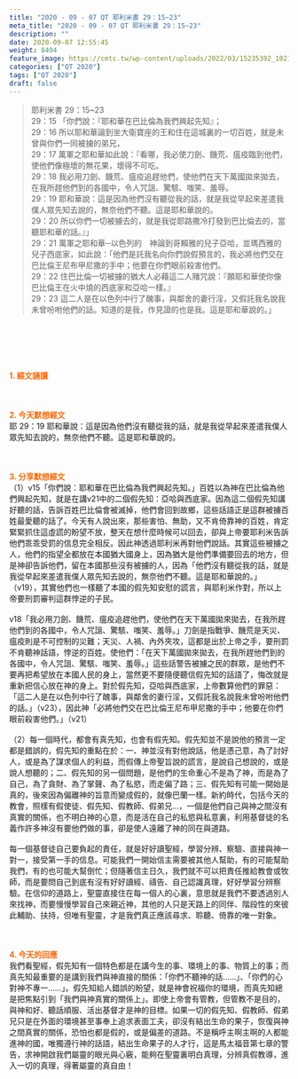 ```yaml
---
title: "2020 - 09 - 07 QT 耶利米書 29：15~23"
meta_title: "2020 - 09 - 07 QT 耶利米書 29：15~23"
description: ""
date: 2020-09-07 12:55:45
weight: 8494
feature_image: https://cmtc.tw/wp-content/uploads/2022/03/15235392_10211799862337740_180693556567566654_o-1.webp
categories: ["QT 2020"]
tags: ["QT 2020"]
draft: false
---
```


<blockquote>耶利米書 29：15~23<br />
29：15 「你們說：『耶和華在巴比倫為我們興起先知』；<br />
29：16 所以耶和華論到坐大衛寶座的王和住在這城裏的一切百姓，就是未曾與你們一同被擄的弟兄，<br />
29：17 萬軍之耶和華如此說：『看哪，我必使刀劍、饑荒、瘟疫臨到他們，使他們像極壞的無花果，壞得不可吃。<br />
29：18 我必用刀劍、饑荒、瘟疫追趕他們，使他們在天下萬國拋來拋去，在我所趕他們到的各國中，令人咒詛、驚駭、嗤笑、羞辱。<br />
29：19 耶和華說：這是因為他們沒有聽從我的話，就是我從早起來差遣我僕人眾先知去說的，無奈他們不聽。這是耶和華說的。<br />
29：20 所以你們一切被擄去的，就是我從耶路撒冷打發到巴比倫去的，當聽耶和華的話。』」<br />
29：21 萬軍之耶和華─以色列的　神論到哥賴雅的兒子亞哈，並瑪西雅的兒子西底家，如此說：「他們是託我名向你們說假預言的，我必將他們交在巴比倫王尼布甲尼撒的手中；他要在你們眼前殺害他們。<br />
29：22 住巴比倫一切被擄的猶大人必藉這二人賭咒說：『願耶和華使你像巴比倫王在火中燒的西底家和亞哈一樣。』<br />
29：23 這二人是在以色列中行了醜事，與鄰舍的妻行淫，又假託我名說我未曾吩咐他們的話。知道的是我，作見證的也是我。這是耶和華說的。」</blockquote><br />
&nbsp;<br />
<br />
&nbsp;<br />
<br />
<span style="color: #ff6600;"><strong>1. </strong><strong>經文誦讀</strong></span><br />
<br />
<span style="color: #ff6600;"><strong> </strong></span><br />
<br />
<span style="color: #ff6600;"><strong>2. 今天默想</strong><strong>經文<br />
</strong></span>耶 29：19 耶和華說：這是因為他們沒有聽從我的話，就是我從早起來差遣我僕人眾先知去說的，無奈他們不聽。這是耶和華說的。<br />
<br />
&nbsp;<br />
<br />
<span style="color: #ff6600;"><strong>3. 分享默想經文<br />
</strong></span>（1）v15「你們說：耶和華在巴比倫為我們興起先知。」百姓以為神在巴比倫為他們興起先知，就是在講v21中的二個假先知：亞哈與西底家。因為這二個假先知講好聽的話，告訴百姓巴比倫會被滅掉，他們會回到故鄉，這些話語正是這群被擄百姓最愛聽的話了。今天有人說出來，那些害怕、無助，又不肯倚靠神的百姓，肯定緊緊抓住這虛謊的盼望不放，整天在想什麼時候可以回去，卻與上帝要耶利米告訴他們乖乖受罰的信息完全相反。因此神透過耶利米再對他們說話。其實這些被擄之人，他們的指望全都放在本國猶大國身上，因為猶大是他們準備要回去的地方，但是神卻告訴他們，留在本國那些沒有被擄的人，因為「他們沒有聽從我的話，就是我從早起來差遣我僕人眾先知去說的，無奈他們不聽。這是耶和華說的。」（v19），其實他們也一樣聽了本國的假先知安慰的謊言，與耶利米作對，所以上帝要刑罰審判這群悖逆的子民。<br />
<br />
v18「我必用刀劍、饑荒、瘟疫追趕他們，使他們在天下萬國拋來拋去，在我所趕他們到的各國中，令人咒詛、驚駭、嗤笑、羞辱。」刀劍是指戰爭、饑荒是天災、瘟疫則是不可控制的災難；天災、人禍、內外夾攻，這都是出於上帝之手，要刑罰不肯聽神話語，悖逆的百姓。使他們：「在天下萬國拋來拋去，在我所趕他們到的各國中，令人咒詛、驚駭、嗤笑、羞辱。」這些話警告被擄之民的群眾，是他們不要再把希望放在本國人民的身上，當然更不要隨便聽信假先知的話語了，悔改就是重新把信心放在神的身上。對於假先知，亞哈與西底家，上帝數算他們的罪惡：「這二人是在以色列中行了醜事，與鄰舍的妻行淫，又假託我名說我未曾吩咐他們的話。」（v23），因此神「必將他們交在巴比倫王尼布甲尼撒的手中；他要在你們眼前殺害他們。」（v21）<br />
<br />
（2）每一個時代，都會有真先知，也會有假先知。假先知並不是說他的預言一定都是錯誤的，假先知的重點在於：一、神並沒有對他說話，他是憑己意，為了討好人，或是為了謀求個人的利益，而假傳上帝聖旨說的謊言，是說自己想說的，或是說人想聽的；二、假先知的另一個問題，是他們的生命重心不是為了神，而是為了自己，為了貪財、為了掌聲、為了私慾，而走偏了路；三、假先知有可能一開始是真的，後來因為偏離神的旨意而變成假的，就像巴蘭一樣。新約時代，包括今天的教會，照樣有假使徒、假先知、假教師、假弟兄…，一個是他們自己與神之間沒有真實的關係，也不明白神的心意，而是活在自己的私慾與私意裏，利用基督徒的名義作許多神沒有要他們做的事，卻是使人遠離了神的同在與道路。<br />
<br />
每一個基督徒自己要負起的責任，就是好好讀聖經，學習分辨、察驗、直接與神一對一，接受第一手的信息。可能我們一開始信主需要被其他人幫助，有的可能幫助我們，有的也可能大幫倒忙；但隨著信主日久，我們就不可以把責任推給教會或牧師，而是要問自己到底有沒有好好讀經、禱告、自己認識真理，好好學習分辨察驗。在信仰的道路上，聖靈直接住在每一個人的心裏，意思就是我們不要透過別人來找神，而要慢慢學習自己來親近神，其他的人只是天路上的同伴、階段性的來彼此輔助、扶持，但唯有聖靈，才是我們真正應該尋求、聆聽、倚靠的唯一對象。<br />
<br />
&nbsp;<br />
<br />
<span style="color: #ff6600;"><strong>4. 今天的回應<br />
</strong></span>我們看聖經，假先知有一個特色都是在講今生的事、環境上的事、物質上的事；而真先知最重要的是講到我們與神直接的關係：「你們不聽神的話……」、「你們的心對神不專一……」。假先知給人錯誤的盼望，就是神會祝福你的環境，而真先知總是把焦點引到「我們與神真實的關係上」。即使上帝會有管教，但管教不是目的，與神和好、聽話順服、活出基督才是神的目標。如果一切的假先知、假教師、假弟兄只是在外面的環境甚至事奉上追求表面工夫，卻沒有結出生命的果子，恢復與神之間真實的關係，恐怕也都是假的，或是偏差的道路。不是稱呼主啊主啊的人都能進神的國，唯獨遵行神的話語，結出生命果子的人才行，這是馬太福音第七章的警告，求神開啟我們屬靈的眼光與心竅，能夠在聖靈裏明白真理，分辨真假教導，進入一切的真理，得著屬靈的真自由！<br />
<br />
&nbsp;
        